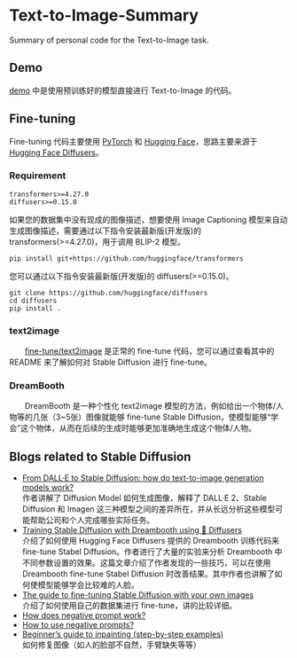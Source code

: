 # Text-to-Image-Summary
Summary of personal code for the Text-to-Image task.


## **Demo**

[demo](https://github.com/friedrichor/Text-to-Image-Summary/tree/main/demo) 中是使用预训练好的模型直接进行 Text-to-Image 的代码。  

## **Fine-tuning**

Fine-tuning 代码主要使用 [PyTorch](https://pytorch.org/) 和 [Hugging Face](https://huggingface.co/docs)，思路主要来源于 [Hugging Face Diffusers](https://github.com/huggingface/diffusers)。  

### **Requirement**

```
transformers>=4.27.0
diffusers>=0.15.0
```

如果您的数据集中没有现成的图像描述，想要使用 Image Captioning 模型来自动生成图像描述，需要通过以下指令安装最新版(开发版)的 transformers(>=4.27.0)，用于调用 BLIP-2 模型。
```
pip install git+https://github.com/huggingface/transformers
```
您可以通过以下指令安装最新版(开发版)的 diffusers(>=0.15.0)。
```
git clone https://github.com/huggingface/diffusers
cd diffusers
pip install .
```

### **text2image**

&emsp;&emsp;[fine-tune/text2image](https://github.com/friedrichor/Text-to-Image-Summary/tree/main/fine-tune/text2image) 是正常的 fine-tune 代码，您可以通过查看其中的 README 来了解如何对 Stable Diffusion 进行 fine-tune。


### **DreamBooth**

&emsp;&emsp;DreamBooth 是一种个性化 text2image 模型的方法，例如给出一个物体/人物等的几张（3~5张）图像就能够 fine-tune Stable Diffusion，使模型能够“学会”这个物体，从而在后续的生成时能够更加准确地生成这个物体/人物。

## Blogs related to Stable Diffusion

- [From DALL·E to Stable Diffusion: how do text-to-image generation models work?](https://tryolabs.com/blog/2022/08/31/from-dalle-to-stable-diffusion)  
作者讲解了 Diffusion Model 如何生成图像，解释了 DALL·E 2、Stable Diffusion 和 Imagen 这三种模型之间的差异所在，并从长远分析这些模型可能帮助公司和个人完成哪些实际任务。
- [Training Stable Diffusion with Dreambooth using 🧨 Diffusers](https://huggingface.co/blog/dreambooth)  
介绍了如何使用 Hugging Face Diffusers 提供的 Dreambooth 训练代码来 fine-tune Stabel Diffusion。作者进行了大量的实验来分析 Dreambooth 中不同参数设置的效果。这篇文章介绍了作者发现的一些技巧，可以在使用 Dreambooth fine-tune Stabel Diffusion 时改善结果。其中作者也讲解了如何使模型能够学会比较难的人脸。
- [The guide to fine-tuning Stable Diffusion with your own images](https://tryolabs.com/blog/2022/10/25/the-guide-to-fine-tuning-stable-diffusion-with-your-own-images)  
介绍了如何使用自己的数据集进行 fine-tune，讲的比较详细。
- [How does negative prompt work?](https://stable-diffusion-art.com/how-negative-prompt-work/)  
- [How to use negative prompts?](https://stable-diffusion-art.com/how-to-use-negative-prompts/)
- [Beginner’s guide to inpainting (step-by-step examples)](https://stable-diffusion-art.com/inpainting_basics/)  
如何修复图像（如人的脸部不自然，手臂缺失等等）
